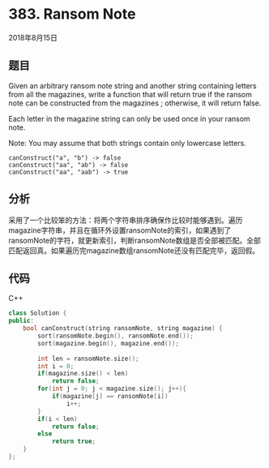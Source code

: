 # 383. Ransom Note

2018年8月15日

## 题目

Given an arbitrary ransom note string and another string containing letters from all the magazines, write a function that will return true if the ransom note can be constructed from the magazines ; otherwise, it will return false.

Each letter in the magazine string can only be used once in your ransom note.

Note:
You may assume that both strings contain only lowercase letters.

```no
canConstruct("a", "b") -> false
canConstruct("aa", "ab") -> false
canConstruct("aa", "aab") -> true
```

## 分析

采用了一个比较笨的方法：将两个字符串排序确保作比较时能够遇到。遍历magazine字符串，并且在循环外设置ransomNote的索引，如果遇到了ransomNote的字符，就更新索引，判断ransomNote数组是否全部被匹配。全部匹配返回真。如果遍历完magazine数组ransomNote还没有匹配完毕，返回假。

## 代码

C++

```cpp
class Solution {
public:
    bool canConstruct(string ransomNote, string magazine) {
        sort(ransomNote.begin(), ransomNote.end());
        sort(magazine.begin(), magazine.end());
        
        int len = ransomNote.size();
        int i = 0;
        if(magazine.size() < len)
            return false;
        for(int j = 0; j < magazine.size(); j++){
            if(magazine[j] == ransomNote[i])
                i++;
        }
        if(i < len)
            return false;
        else
            return true;
    }
};
```